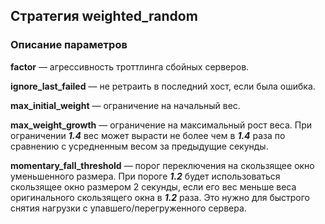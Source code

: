 ## Стратегия weighted_random
### Описание параметров
**factor** — агрессивность троттлинга сбойных серверов.

**ignore_last_failed** — не ретраить в последний хост, если была ошибка.

**max_initial_weight** — ограничение на начальный вес.

**max_weight_growth** — ограничение на максимальный рост веса. При ограничении ***1.4*** вес может вырасти не более чем в ***1.4*** раза по сравнению с усредненным весом за предыдущие секунды.

**momentary_fall_threshold** — порог переключения на скользящее окно уменьшенного размера. При пороге ***1.2*** будет использоваться скользящее окно размером 2 секунды, если его вес меньше веса оригинального скользящего окна в ***1.2*** раза. Это нужно для быстрого снятия нагрузки с упавшего/перегруженного сервера.

